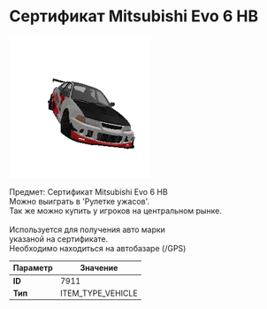 # Сертификат Mitsubishi Evo 6 HB

![Item Image](../img/7911.webp?raw=true)

Предмет: Сертификат Mitsubishi Evo 6 HB<br>Можно выиграть в 'Рулетке ужасов'.<br>Так же можно купить у игроков на центральном рынке.<br><br>Используется для получения авто марки <br>указаной на сертификате.<br>Необходимо находиться на автобазаре (/GPS)


| Параметр | Значение |
|----------|----------|
| **ID** | 7911 |
| **Тип** | ITEM_TYPE_VEHICLE |

